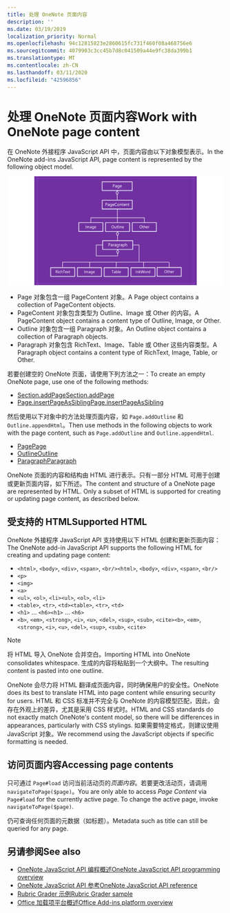 ```yaml
---
title: 处理 OneNote 页面内容
description: ''
ms.date: 03/19/2019
localization_priority: Normal
ms.openlocfilehash: 94c12815823e2860615fc731f460f08a468756e6
ms.sourcegitcommit: 4079903c3cc45b7d8c041509a44e9fc38da399b1
ms.translationtype: MT
ms.contentlocale: zh-CN
ms.lasthandoff: 03/11/2020
ms.locfileid: "42596856"
---
```

# <a name="work-with-onenote-page-content"></a><span data-ttu-id="dfa00-102">处理 OneNote 页面内容</span><span class="sxs-lookup"><span data-stu-id="dfa00-102">Work with OneNote page content</span></span>

<span data-ttu-id="dfa00-103">在 OneNote 外接程序 JavaScript API 中，页面内容由以下对象模型表示。</span><span class="sxs-lookup"><span data-stu-id="dfa00-103">In the OneNote add-ins JavaScript API, page content is represented by the following object model.</span></span>

  ![OneNote 页面对象模型图](../images/one-note-om-page.png)

- <span data-ttu-id="dfa00-105">Page 对象包含一组 PageContent 对象。</span><span class="sxs-lookup"><span data-stu-id="dfa00-105">A Page object contains a collection of PageContent objects.</span></span>
- <span data-ttu-id="dfa00-106">PageContent 对象包含类型为 Outline、Image 或 Other 的内容。</span><span class="sxs-lookup"><span data-stu-id="dfa00-106">A PageContent object contains a content type of Outline, Image, or Other.</span></span>
- <span data-ttu-id="dfa00-107">Outline 对象包含一组 Paragraph 对象。</span><span class="sxs-lookup"><span data-stu-id="dfa00-107">An Outline object contains a collection of Paragraph objects.</span></span>
- <span data-ttu-id="dfa00-108">Paragraph 对象包含 RichText、Image、Table 或 Other 这些内容类型。</span><span class="sxs-lookup"><span data-stu-id="dfa00-108">A Paragraph object contains a content type of RichText, Image, Table, or Other.</span></span>

<span data-ttu-id="dfa00-109">若要创建空的 OneNote 页面，请使用下列方法之一：</span><span class="sxs-lookup"><span data-stu-id="dfa00-109">To create an empty OneNote page, use one of the following methods:</span></span>

- [<span data-ttu-id="dfa00-110">Section.addPage</span><span class="sxs-lookup"><span data-stu-id="dfa00-110">Section.addPage</span></span>](/javascript/api/onenote/onenote.section#addpage-title-)
- [<span data-ttu-id="dfa00-111">Page.insertPageAsSibling</span><span class="sxs-lookup"><span data-stu-id="dfa00-111">Page.insertPageAsSibling</span></span>](/javascript/api/onenote/onenote.section#insertsectionassibling-location--title-)

<span data-ttu-id="dfa00-112">然后使用以下对象中的方法处理页面内容，如 `Page.addOutline` 和 `Outline.appendHtml`。</span><span class="sxs-lookup"><span data-stu-id="dfa00-112">Then use methods in the following objects to work with the page content, such as `Page.addOutline` and `Outline.appendHtml`.</span></span>

- [<span data-ttu-id="dfa00-113">Page</span><span class="sxs-lookup"><span data-stu-id="dfa00-113">Page</span></span>](/javascript/api/onenote/onenote.page)
- [<span data-ttu-id="dfa00-114">Outline</span><span class="sxs-lookup"><span data-stu-id="dfa00-114">Outline</span></span>](/javascript/api/onenote/onenote.outline)
- [<span data-ttu-id="dfa00-115">Paragraph</span><span class="sxs-lookup"><span data-stu-id="dfa00-115">Paragraph</span></span>](/javascript/api/onenote/onenote.paragraph)

<span data-ttu-id="dfa00-p101">OneNote 页面的内容和结构由 HTML 进行表示。只有一部分 HTML 可用于创建或更新页面内容，如下所述。</span><span class="sxs-lookup"><span data-stu-id="dfa00-p101">The content and structure of a OneNote page are represented by HTML. Only a subset of HTML is supported for creating or updating page content, as described below.</span></span>

## <a name="supported-html"></a><span data-ttu-id="dfa00-118">受支持的 HTML</span><span class="sxs-lookup"><span data-stu-id="dfa00-118">Supported HTML</span></span>

<span data-ttu-id="dfa00-119">OneNote 外接程序 JavaScript API 支持使用以下 HTML 创建和更新页面内容：</span><span class="sxs-lookup"><span data-stu-id="dfa00-119">The OneNote add-in JavaScript API supports the following HTML for creating and updating page content:</span></span>

- <span data-ttu-id="dfa00-120">`<html>`, `<body>`, `<div>`, `<span>`, `<br/>`</span><span class="sxs-lookup"><span data-stu-id="dfa00-120">`<html>`, `<body>`, `<div>`, `<span>`, `<br/>`</span></span>
- `<p>`
- `<img>`
- `<a>`
- <span data-ttu-id="dfa00-121">`<ul>`, `<ol>`, `<li>`</span><span class="sxs-lookup"><span data-stu-id="dfa00-121">`<ul>`, `<ol>`, `<li>`</span></span>
- <span data-ttu-id="dfa00-122">`<table>`, `<tr>`, `<td>`</span><span class="sxs-lookup"><span data-stu-id="dfa00-122">`<table>`, `<tr>`, `<td>`</span></span>
- <span data-ttu-id="dfa00-123">`<h1>` ... `<h6>`</span><span class="sxs-lookup"><span data-stu-id="dfa00-123">`<h1>` ... `<h6>`</span></span>
- <span data-ttu-id="dfa00-124">`<b>`, `<em>`, `<strong>`, `<i>`, `<u>`, `<del>`, `<sup>`, `<sub>`, `<cite>`</span><span class="sxs-lookup"><span data-stu-id="dfa00-124">`<b>`, `<em>`, `<strong>`, `<i>`, `<u>`, `<del>`, `<sup>`, `<sub>`, `<cite>`</span></span>

> [!NOTE]
> <span data-ttu-id="dfa00-125">将 HTML 导入 OneNote 合并空白。</span><span class="sxs-lookup"><span data-stu-id="dfa00-125">Importing HTML into OneNote consolidates whitespace.</span></span> <span data-ttu-id="dfa00-126">生成的内容将粘贴到一个大纲中。</span><span class="sxs-lookup"><span data-stu-id="dfa00-126">The resulting content is pasted into one outline.</span></span>

<span data-ttu-id="dfa00-127">OneNote 会尽力将 HTML 翻译成页面内容，同时确保用户的安全性。</span><span class="sxs-lookup"><span data-stu-id="dfa00-127">OneNote does its best to translate HTML into page content while ensuring security for users.</span></span> <span data-ttu-id="dfa00-128">HTML 和 CSS 标准并不完全与 OneNote 的内容模型匹配，因此，会存在外观上的差异，尤其是采用 CSS 样式时。</span><span class="sxs-lookup"><span data-stu-id="dfa00-128">HTML and CSS standards do not exactly match OneNote's content model, so there will be differences in appearances, particularly with CSS stylings.</span></span> <span data-ttu-id="dfa00-129">如果需要特定格式，则建议使用 JavaScript 对象。</span><span class="sxs-lookup"><span data-stu-id="dfa00-129">We recommend using the JavaScript objects if specific formatting is needed.</span></span>

## <a name="accessing-page-contents"></a><span data-ttu-id="dfa00-130">访问页面内容</span><span class="sxs-lookup"><span data-stu-id="dfa00-130">Accessing page contents</span></span>

<span data-ttu-id="dfa00-p104">只可通过 `Page#load` 访问当前活动页的*页面内容*。若要更改活动页，请调用 `navigateToPage($page)`。</span><span class="sxs-lookup"><span data-stu-id="dfa00-p104">You are only able to access *Page Content* via `Page#load` for the currently active page. To change the active  page, invoke `navigateToPage($page)`.</span></span>

<span data-ttu-id="dfa00-133">仍可查询任何页面的元数据（如标题）。</span><span class="sxs-lookup"><span data-stu-id="dfa00-133">Metadata such as title can still be queried for any page.</span></span>

## <a name="see-also"></a><span data-ttu-id="dfa00-134">另请参阅</span><span class="sxs-lookup"><span data-stu-id="dfa00-134">See also</span></span>

- [<span data-ttu-id="dfa00-135">OneNote JavaScript API 编程概述</span><span class="sxs-lookup"><span data-stu-id="dfa00-135">OneNote JavaScript API programming overview</span></span>](onenote-add-ins-programming-overview.md)
- [<span data-ttu-id="dfa00-136">OneNote JavaScript API 参考</span><span class="sxs-lookup"><span data-stu-id="dfa00-136">OneNote JavaScript API reference</span></span>](../reference/overview/onenote-add-ins-javascript-reference.md)
- [<span data-ttu-id="dfa00-137">Rubric Grader 示例</span><span class="sxs-lookup"><span data-stu-id="dfa00-137">Rubric Grader sample</span></span>](https://github.com/OfficeDev/OneNote-Add-in-Rubric-Grader)
- [<span data-ttu-id="dfa00-138">Office 加载项平台概述</span><span class="sxs-lookup"><span data-stu-id="dfa00-138">Office Add-ins platform overview</span></span>](../overview/office-add-ins.md)
